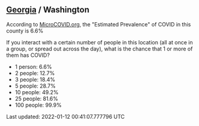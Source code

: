 
## [Georgia](/united-states/georgia) / Washington

According to [MicroCOVID.org](http://microcovid.org),
the "Estimated Prevalence" of COVID in this county is 6.6%

If you interact with a certain number of people in this location
(all at once in a group, or spread out across the day), what is the chance that
1 or more of them has COVID?

- 1 person: 6.6%
- 2 people: 12.7%
- 3 people: 18.4%
- 5 people: 28.7%
- 10 people: 49.2%
- 25 people: 81.6%
- 100 people: 99.9%

Last updated: 2022-01-12 00:41:07.777796 UTC
